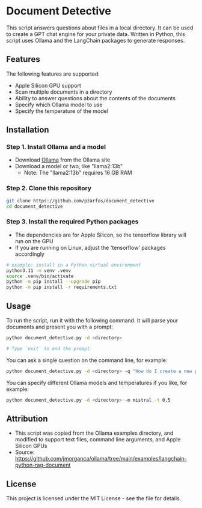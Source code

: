 # Document Detective

This script answers questions about files in a local directory.
It can be used to create a GPT chat engine for your private data.
Written in Python, this script uses Ollama and the LangChain packages to generate responses.

## Features

The following features are supported:

* Apple Silicon GPU support
* Scan multiple documents in a directory
* Ability to answer questions about the contents of the documents
* Specify which Ollama model to use
* Specify the temperature of the model

## Installation

### Step 1. Install Ollama and a model

* Download [Ollama](https://ollama.ai/) from the Ollama site
* Download a model or two, like "llama2:13b"
    * Note: The "llama2:13b" requires 16 GB RAM

### Step 2. Clone this repository

```sh
git clone https://github.com/pzarfos/document_detective
cd document_detective
```

### Step 3. Install the required Python packages

* The dependencies are for Apple Silicon, so the tensorflow library will run on the GPU
* If you are running on Linux, adjust the 'tensorflow' packages accordingly

```sh
# example: install in a Python virtual environment
python3.11 -m venv .venv
source .venv/bin/activate
python -m pip install --upgrade pip
python -m pip install -r requirements.txt
```

## Usage

To run the script, run it with the following command.  It will parse your documents and present you with a prompt:

```sh
python document_detective.py -d <directory>

# Type `exit` to end the prompt
```

You can ask a single question on the command line, for example:

```sh
python document_detective.py -d <directory> -q "How do I create a new plugin for our system?"
```

You can specify different Ollama models and temperatures if you like, for example:

```sh
python document_detective.py -d <directory> -m mistral -t 0.5
```

## Attribution

* This script was copied from the Ollama examples directory, and modified to support text files, command line arguments, and Apple Silicon GPUs
* Source: <https://github.com/jmorganca/ollama/tree/main/examples/langchain-python-rag-document>

## License

This project is licensed under the MIT License - see the <LICENSE> file for details.
